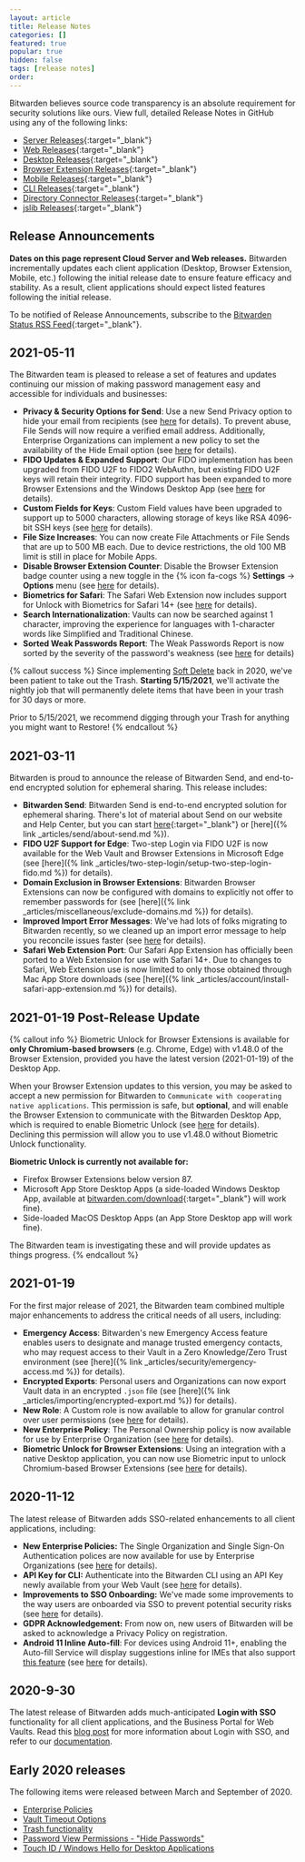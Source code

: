 ```yaml
---
layout: article
title: Release Notes
categories: []
featured: true
popular: true
hidden: false
tags: [release notes]
order:
---
```


Bitwarden believes source code transparency is an absolute requirement for security solutions like ours. View full, detailed Release Notes in GitHub using any of the following links:
- [Server Releases](https://github.com/bitwarden/server/releases){:target="\_blank"}
- [Web Releases](https://github.com/bitwarden/web/releases){:target="\_blank"}
- [Desktop Releases](https://github.com/bitwarden/desktop/releases){:target="\_blank"}
- [Browser Extension Releases](https://github.com/bitwarden/browser/releases){:target="\_blank"}
- [Mobile Releases](https://github.com/bitwarden/mobile/releases){:target="\_blank"}
- [CLI Releases](https://github.com/bitwarden/cli/releases){:target="\_blank"}
- [Directory Connector Releases](https://github.com/bitwarden/directory-connector/releases){:target="\_blank"}
- [jslib Releases](https://github.com/bitwarden/jslib/releases){:target="\_blank"}

## Release Announcements

**Dates on this page represent Cloud Server and Web releases.** Bitwarden incrementally updates each client application (Desktop, Browser Extension, Mobile, etc.) following the initial release date to ensure feature efficacy and stability. As a result, client applications should expect listed features following the initial release.

To be notified of Release Announcements, subscribe to the [Bitwarden Status RSS Feed](https://status.bitwarden.com/){:target="\_blank"}.

## 2021-05-11

The Bitwarden team is pleased to release a set of features and updates continuing our mission of making password management easy and accessible for individuals and businesses:

- **Privacy & Security Options for Send**: Use a new Send Privacy option to hide your email from recipients (see [here]({{site.baseurl/article/send-privacy/#hide-email}}) for details). To prevent abuse, File Sends will now require a verified email address. Additionally, Enterprise Organizations can implement a new policy to set the availability of the Hide Email option (see [here]({{site.baseurl}}/article/policies/#send-options) for details).
- **FIDO Updates & Expanded Support**: Our FIDO implementation has been upgraded from FIDO U2F to FIDO2 WebAuthn, but existing FIDO U2F keys will retain their integrity. FIDO support has been expanded to more Browser Extensions and the Windows Desktop App (see [here]({{site.baseurl}}/article/setup-two-step-login-fido/) for details).
- **Custom Fields for Keys**: Custom Field values have been upgraded to support up to 5000 characters, allowing storage of keys like RSA 4096-bit SSH keys (see [here]({{site.baseurl}}/article/custom-fields/#custom-fields-for-keys) for details).
- **File Size Increases**: You can now create File Attachments or File Sends that are up to 500 MB each. Due to device restrictions, the old 100 MB limit is still in place for Mobile Apps.
- **Disable Browser Extension Counter**: Disable the Browser Extension badge counter using a new toggle in the {% icon fa-cogs %} **Settings** &rarr; **Options** menu (see [here]({{site.baseurl}}/article/auto-fill-browser/) for details).
- **Biometrics for Safari**: The Safari Web Extension now includes support for Unlock with Biometrics for Safari 14+ (see [here]({{site.baseurl}}/article/biometrics/) for details).
- **Search Internationalization**: Vaults can now be searched against 1 character, improving the experience for languages with 1-character words like Simplified and Traditional Chinese.
- **Sorted Weak Passwords Report**: The Weak Passwords Report is now sorted by the severity of the password's weakness (see [here]({{site.baseurl}}/article/reports/#weak-passwords-report) for details)

{% callout success %}
Since implementing [Soft Delete]({{site.baseurl}}/article/managing-items/#items-in-the-trash) back in 2020, we've been patient to take out the Trash. **Starting 5/15/2021**, we'll activate the nightly job that will permanently delete items that have been in your trash for 30 days or more.

Prior to 5/15/2021, we recommend digging through your Trash for anything you might want to Restore!
{% endcallout %}

## 2021-03-11

Bitwarden is proud to announce the release of Bitwarden Send, and end-to-end encrypted solution for ephemeral sharing. This release includes:

- **Bitwarden Send**: Bitwarden Send is end-to-end encrypted solution for ephemeral sharing. There's lot of material about Send on our website and Help Center, but you can start [here](https://bitwarden.com/products/send){:target="\_blank"} or [here]({% link _articles/send/about-send.md %}).
- **FIDO U2F Support for Edge**: Two-step Login via FIDO U2F is now available for the Web Vault and Browser Extensions in Microsoft Edge (see [here]({% link _articles/two-step-login/setup-two-step-login-fido.md %}) for details).
- **Domain Exclusion in Browser Extensions**: Bitwarden Browser Extensions can now be configured with domains to explicitly not offer to remember passwords for (see [here]({% link _articles/miscellaneous/exclude-domains.md %}) for details).
- **Improved Import Error Messages**: We've had lots of folks migrating to Bitwarden recently, so we cleaned up an import error message to help you reconcile issues faster (see [here]({{site.baseurl}}/article/import-data/#length-related-import-errors) for details).
- **Safari Web Extension Port**: Our Safari App Extension has officially been ported to a Web Extension for use with Safari 14+. Due to changes to Safari, Web Extension use is now limited to only those obtained through Mac App Store downloads (see [here]({% link _articles/account/install-safari-app-extension.md %}) for details).

## 2021-01-19 Post-Release Update

{% callout info %}
Biometric Unlock for Browser Extensions is available for **only Chromium-based browsers** (e.g. Chrome, Edge) with v1.48.0 of the Browser Extension, provided you have the latest version (2021-01-19) of the Desktop App.

When your Browser Extension updates to this version, you may be asked to accept a new permission for Bitwarden to `Communicate with cooperating native applications`. This permission is safe, but **optional**, and will enable the Browser Extension to communicate with the Bitwarden Desktop App, which is required to enable Biometric Unlock (see [here](https://bitwarden.com/help/article/biometrics/#browser-extensions) for details). Declining this permission will allow you to use v1.48.0 without Biometric Unlock functionality.

**Biometric Unlock is currently not available for:**
- Firefox Browser Extensions below version 87.
- Microsoft App Store Desktop Apps (a side-loaded Windows Desktop App, available at [bitwarden.com/download](https://bitwarden.com/download){:target="\_blank"} will work fine).
- Side-loaded MacOS Desktop Apps (an App Store Desktop app will work fine).

The Bitwarden team is investigating these and will provide updates as things progress.
{% endcallout %}

## 2021-01-19
For the first major release of 2021, the Bitwarden team combined multiple major enhancements to address the critical needs of all users, including:
- **Emergency Access**: Bitwarden's new Emergency Access feature enables users to designate and manage trusted emergency contacts, who may request access to their Vault in a Zero Knowledge/Zero Trust environment (see [here]({% link _articles/security/emergency-access.md %}) for details).
- **Encrypted Exports**: Personal users and Organizations can now export Vault data in an encrypted `.json` file (see [here]({% link _articles/importing/encrypted-export.md %}) for details).
- **New Role**: A Custom role is now available to allow for granular control over user permissions (see [here](https://bitwarden.com/help/article/user-types-access-control/#custom-role) for details).
- **New Enterprise Policy**: The Personal Ownership policy is now available for use by Enterprise Organization (see [here](https://bitwarden.com/help/article/policies/#personal-ownership) for details).
- **Biometric Unlock for Browser Extensions**: Using an integration with a native Desktop application, you can now use Biometric input to unlock Chromium-based Browser Extensions (see [here](https://bitwarden.com/help/article/biometrics/#browser-extensions) for details).

## 2020-11-12
The latest release of Bitwarden adds SSO-related enhancements to all client applications, including:
- **New Enterprise Policies:** The Single Organization and Single Sign-On Authentication polices are now available for use by Enterprise Organizations (see [here](https://bitwarden.com/help/article/policies/) for details).
- **API Key for CLI:** Authenticate into the Bitwarden CLI using an API Key newly available from your Web Vault (see [here](https://bitwarden.com/help/article/personal-api-key/) for details).
- **Improvements to SSO Onboarding:** We've made some improvements to the way users are onboarded via SSO to prevent potential security risks (see [here](https://github.com/bitwarden/server/pull/945) for details).
- **GDPR Acknowledgement:** From now on, new users of Bitwarden will be asked to acknowledge a Privacy Policy on registration.
- **Android 11 Inline Auto-fill**: For devices using Android 11+, enabling the Auto-fill Service will display suggestions inline for IMEs that also support [this feature](https://developer.android.com/guide/topics/text/ime-autofill#workflow) (see [here](https://github.com/bitwarden/mobile/pull/1145) for details).

## 2020-9-30
The latest release of Bitwarden adds much-anticipated **Login with SSO** functionality for all client applications, and the Business Portal for Web Vaults. Read this [blog post](https://bitwarden.com/blog/post/bitwarden-launches-sso-authentication/) for more information about Login with SSO, and refer to our [documentation](https://bitwarden.com/help/login-with-sso).

## Early 2020 releases

The following items were released between March and September of 2020.

- [Enterprise Policies](https://bitwarden.com/help/article/policies/)
- [Vault Timeout Options](https://bitwarden.com/help/article/vault-timeout/)
- [Trash functionality](https://bitwarden.com/help/article/managing-items/#deleting-an-item)
- [Password View Permissions - "Hide Passwords"](https://bitwarden.com/help/article/user-types-access-control/#granular-access-control)
- [Touch ID / Windows Hello for Desktop Applications](https://bitwarden.com/help/article/biometrics/#desktop-applications)
